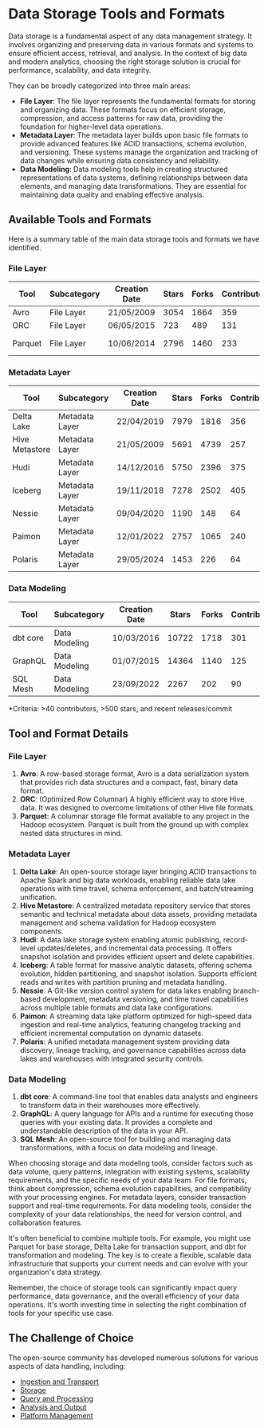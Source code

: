 # Data Storage Tools and Formats

Data storage is a fundamental aspect of any data management strategy. It involves organizing and preserving data in various formats and systems to ensure efficient access, retrieval, and analysis. In the context of big data and modern analytics, choosing the right storage solution is crucial for performance, scalability, and data integrity.

They can be broadly categorized into three main areas:
- **File Layer**: The file layer represents the fundamental formats for storing and organizing data. These formats focus on efficient storage, compression, and access patterns for raw data, providing the foundation for higher-level data operations.
- **Metadata Layer**: The metadata layer builds upon basic file formats to provide advanced features like ACID transactions, schema evolution, and versioning. These systems manage the organization and tracking of data changes while ensuring data consistency and reliability.
- **Data Modeling**: Data modeling tools help in creating structured representations of data systems, defining relationships between data elements, and managing data transformations. They are essential for maintaining data quality and enabling effective analysis.

## Available Tools and Formats

Here is a summary table of the main data storage tools and formats we have identified.

### File Layer

| Tool | Subcategory | Creation Date | Stars | Forks | Contributors | Last Release | Latest Commit | Meets Criteria* | Link |
|---|---|---|---|---|---|---|---|---|---|
| Avro | File Layer | 21/05/2009 | 3054 | 1664 | 359 | 05/08/2024 | 27/04/2025 | Yes | https://github.com/apache/avro |
| ORC | File Layer | 06/05/2015 | 723 | 489 | 131 | 20/03/2025 | 25/04/2025 | Yes | https://github.com/apache/orc |
| Parquet | File Layer | 10/06/2014 | 2796 | 1460 | 233 | 14/03/2025 | 24/04/2025 | Yes | https://github.com/apache/parquet-mr |

### Metadata Layer

| Tool | Subcategory | Creation Date | Stars | Forks | Contributors | Last Release | Latest Commit | Meets Criteria* | Link |
|---|---|---|---|---|---|---|---|---|---|
| Delta Lake | Metadata Layer | 22/04/2019 | 7979 | 1816 | 356 | 06/01/2025 | 26/04/2025 | Yes | https://github.com/delta-io/delta |
| Hive Metastore | Metadata Layer | 21/05/2009 | 5691 | 4739 | 257 | N/A | 25/04/2025 | Yes | https://github.com/apache/hive |
| Hudi | Metadata Layer | 14/12/2016 | 5750 | 2396 | 375 | 19/02/2025 | 25/04/2025 | Yes | https://github.com/apache/hudi |
| Iceberg | Metadata Layer | 19/11/2018 | 7278 | 2502 | 405 | 19/03/2025 | 25/04/2025 | Yes | https://github.com/apache/iceberg |
| Nessie | Metadata Layer | 09/04/2020 | 1190 | 148 | 64 | 08/04/2025 | 26/04/2025 | Yes | https://github.com/projectnessie/nessie |
| Paimon | Metadata Layer | 12/01/2022 | 2757 | 1065 | 240 | N/A | 27/04/2025 | Yes | https://github.com/apache/paimon |
| Polaris | Metadata Layer | 29/05/2024 | 1453 | 226 | 64 | 25/02/2025 | 26/04/2025 | Yes | https://github.com/apache/polaris |

### Data Modeling

| Tool | Subcategory | Creation Date | Stars | Forks | Contributors | Last Release | Latest Commit | Meets Criteria* | Link |
|---|---|---|---|---|---|---|---|---|---|
| dbt core | Data Modeling | 10/03/2016 | 10722 | 1718 | 301 | 02/04/2025 | 25/04/2025 | Yes | https://github.com/dbt-labs/dbt-core |
| GraphQL | Data Modeling | 01/07/2015 | 14364 | 1140 | 125 | 27/10/2021 | 25/04/2025 | Yes | https://github.com/graphql/graphql-spec |
| SQL Mesh | Data Modeling | 23/09/2022 | 2267 | 202 | 90 | 25/04/2025 | 25/04/2025 | Yes | https://github.com/TobikoData/sqlmesh |

*Criteria: >40 contributors, >500 stars, and recent releases/commit

## Tool and Format Details

### File Layer

1. **Avro**: A row-based storage format, Avro is a data serialization system that provides rich data structures and a compact, fast, binary data format.
2. **ORC**: (Optimized Row Columnar) A highly efficient way to store Hive data. It was designed to overcome limitations of other Hive file formats.
3. **Parquet**: A columnar storage file format available to any project in the Hadoop ecosystem. Parquet is built from the ground up with complex nested data structures in mind.

### Metadata Layer

1. **Delta Lake**: An open-source storage layer bringing ACID transactions to Apache Spark and big data workloads, enabling reliable data lake operations with time travel, schema enforcement, and batch/streaming unification.
2. **Hive Metastore**: A centralized metadata repository service that stores semantic and technical metadata about data assets, providing metadata management and schema validation for Hadoop ecosystem components.
3. **Hudi**: A data lake storage system enabling atomic publishing, record-level updates/deletes, and incremental data processing. It offers snapshot isolation and provides efficient upsert and delete capabilities.
4. **Iceberg**: A table format for massive analytic datasets, offering schema evolution, hidden partitioning, and snapshot isolation. Supports efficient reads and writes with partition pruning and metadata handling.
5. **Nessie**: A Git-like version control system for data lakes enabling branch-based development, metadata versioning, and time travel capabilities across multiple table formats and data lake configurations.
6. **Paimon**: A streaming data lake platform optimized for high-speed data ingestion and real-time analytics, featuring changelog tracking and efficient incremental computation on dynamic datasets.
7. **Polaris**: A unified metadata management system providing data discovery, lineage tracking, and governance capabilities across data lakes and warehouses with integrated security controls.

### Data Modeling

1. **dbt core**: A command-line tool that enables data analysts and engineers to transform data in their warehouses more effectively.
2. **GraphQL**: A query language for APIs and a runtime for executing those queries with your existing data. It provides a complete and understandable description of the data in your API.
3. **SQL Mesh**: An open-source tool for building and managing data transformations, with a focus on data modeling and lineage.

When choosing storage and data modeling tools, consider factors such as data volume, query patterns, integration with existing systems, scalability requirements, and the specific needs of your data team. For file formats, think about compression, schema evolution capabilities, and compatibility with your processing engines. For metadata layers, consider transaction support and real-time requirements. For data modeling tools, consider the complexity of your data relationships, the need for version control, and collaboration features.

It's often beneficial to combine multiple tools. For example, you might use Parquet for base storage, Delta Lake for transaction support, and dbt for transformation and modeling. The key is to create a flexible, scalable data infrastructure that supports your current needs and can evolve with your organization's data strategy.

Remember, the choice of storage tools can significantly impact query performance, data governance, and the overall efficiency of your data operations. It's worth investing time in selecting the right combination of tools for your specific use case.

## The Challenge of Choice
The open-source community has developed numerous solutions for various aspects of data handling, including:
- [Ingestion and Transport](01.ingestion_and_transport.md)
- [Storage](02.storage.md)
- [Query and Processing](03.query_and_processing.md)
- [Analysis and Output](04.analysis_and_output.md)
- [Platform Management](05.platform_management.md)
